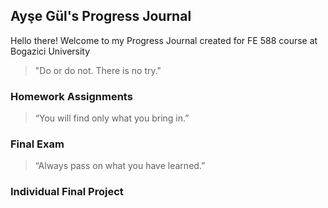 ## Ayşe Gül's Progress Journal

Hello there! Welcome to my Progress Journal created for FE 588 course at Bogazici University


>"Do or do not. There is no try."


### Homework Assignments


>“You will find only what you bring in.”


### Final Exam


>“Always pass on what you have learned.”

### Individual Final Project
